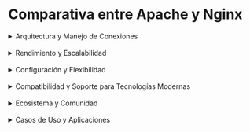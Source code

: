 # Comparativa entre Apache y Nginx


<details>

<summary>
Arquitectura y Manejo de Conexiones
</summary>

 - Apache
    - Modelo: Basado en procesos o hilos por conexión.
    - Ventajas: Permite configuraciones específicas por directorio mediante archivos .htaccess.
    - Desventajas: Con muchas conexiones simultáneas, el consumo de memoria y recursos puede incrementarse  notablemente.

  - Nginx:
    - Modelo: Asíncrono y orientado a eventos, lo que permite gestionar múltiples conexiones con menor consumo de recursos.
    - Ventajas: Ideal para alta concurrencia y entornos de alto tráfico.
    - Desventajas: La configuración se realiza de forma centralizada, lo que puede limitar la personalización a nivel de directorio.
 
</details>

<br>

<details>

<summary>
Rendimiento y Escalabilidad
</summary>

  - Apache:
    - Benchmarking: Funciona bien en entornos con cargas moderadas.
    - Escalabilidad: Puede requerir ajustes finos (por ejemplo, en la configuración de procesos/hilos) para mejorar la escalabilidad en entornos de alta demanda.

  - Nginx:
    - Benchmarking: Destaca en pruebas de alto rendimiento, siendo capaz de manejar decenas de miles de conexiones concurrentes.
    - Escalabilidad: Su diseño permite escalar fácilmente en entornos de gran tráfico, siendo una opción común para balanceadores de carga y servidores proxy.ç

</details>

<br>

<details>

<summary>
Configuración y Flexibilidad
</summary>

  - Apache:
    - Configuración: Utiliza archivos .htaccess que permiten configuraciones específicas en cada directorio, ofreciendo gran flexibilidad a nivel local.
    - Modularidad: Amplia cantidad de módulos disponibles para extender sus funcionalidades (por ejemplo, mod_rewrite, mod_ssl, etc.).
  - Nginx:
    - Configuración: Posee una configuración centralizada y modular, lo que facilita el mantenimiento y la lectura de la configuración global.
    - Actualizaciones: Generalmente, se requiere reiniciar o recargar la configuración para aplicar cambios, a diferencia de los cambios inmediatos en .htaccess de Apache.

</details>

<br>

<details>

<summary>
Compatibilidad y Soporte para Tecnologías Modernas
</summary>

  - Apache:
    - Protocolos: Soporta HTTP/1.1 y puede trabajar con módulos que implementan funcionalidades modernas.
    - Integración: Bien integrado en entornos tradicionales de hosting y compatible con una amplia variedad de sistemas operativos.
  - Nginx:
    - Protocolos: Nativamente compatible con HTTP/2, WebSocket y otros protocolos avanzados.
    - Integración: Se adapta con facilidad a entornos de contenedores y plataformas en la nube, integrándose de forma natural con herramientas como Docker y Kubernetes.
 
</details>

<br>

<details>

<summary>
Ecosistema y Comunidad
</summary>

  - Apache:
    - Historial: Uno de los servidores web más antiguos y usados, con una comunidad extensa y una gran cantidad de recursos y documentación disponible.
    - Uso: Común en soluciones empresariales y en servidores de hosting compartido.
  - Nginx:
    - Popularidad: Ha ganado terreno rápidamente desde su lanzamiento en 2004, siendo adoptado por empresas de alto tráfico como Netflix, Airbnb, Dropbox y WordPress.
    - Soporte: Cuenta con una comunidad activa y una amplia documentación, además de contar con versiones comerciales (Nginx Plus) que ofrecen soporte técnico y características adicionales.
 
</details>

<br>

<details>

<summary>
Casos de Uso y Aplicaciones
</summary>

  - Apache:
    - Aplicaciones: Ideal para sitios web tradicionales, aplicaciones PHP y entornos donde se requiere una configuración granular a nivel de directorio.
    - Ecosistema: Preferido en configuraciones de hosting compartido debido a su versatilidad y compatibilidad con múltiples lenguajes y módulos.
  - Nginx:
    - Aplicaciones: Se utiliza frecuentemente como servidor principal o como balanceador de carga/proxy inverso en arquitecturas de microservicios y aplicaciones distribuidas.
    - Ecosistema: Su rendimiento superior en entornos de alta concurrencia lo hace ideal para plataformas de gran escala y aplicaciones en la nube.

</details>


